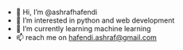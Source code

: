 - 👋 Hi, I’m @ashrafhafendi
- 👀 I’m interested in python and web development
- 🌱 I’m currently learning machine learning
- 📫 reach me on hafendi.ashraf@gmail.com

<!---
ashrafhafendi/ashrafhafendi is a ✨ special ✨ repository because its `README.md` (this file) appears on your GitHub profile.
You can click the Preview link to take a look at your changes.
--->
